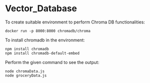 # Vector_Database

To create suitable environment to perform Chroma DB functionalities:
```
docker run -p 8000:8000 chromadb/chroma
```
To install chromadb in the environment:
```
npm install chromadb
npm install chromadb-default-embed
```

Perform the given command to see the output:
```
node chromaData.js
node groceryData.js
```
